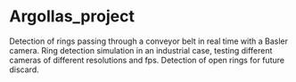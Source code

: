 # Argollas_project 
Detection of rings passing through a conveyor belt in real time with a Basler camera. Ring detection simulation in an industrial case, testing different cameras of different resolutions and fps. Detection of open rings for future discard.
